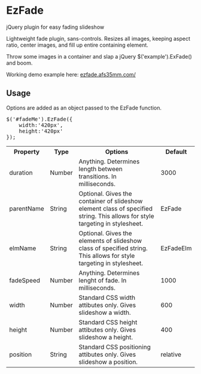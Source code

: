 EzFade
======

jQuery plugin for easy fading slideshow

Lightweight fade plugin, sans-controls. Resizes all images, keeping aspect ratio, center images, and fill up entire containing element.

Throw some images in a container and slap a jQuery $('example').ExFade() and boom. 

Working demo example here: [ezfade.afs35mm.com/](http://ezfade.afs35mm.com/)

Usage
------
Options are added as an object passed to the EzFade function. 

<pre>
$('#fadeMe').EzFade({ 
	width:'420px', 
	height:'420px' 
});
</pre>

<table>
        <tr>
            <th>Property</th>
            <th>Type</th>
            <th>Options</th>
            <th>Default</th>
        </tr>
        <tr>
            <td>duration</td>
            <td>Number</td>
            <td>Anything. Determines length between transitions. In milliseconds.</td>
            <td>3000</td>
        </tr>
        <tr>
            <td>parentName</td>
            <td>String</td>
            <td>Optional. Gives the container of slideshow element class of specified string. This allows for style targeting in stylesheet. </td>
            <td>EzFade</td>
        </tr>
        <tr>
            <td>elmName</td>
            <td>String</td>
            <td>Optional. Gives the elements of slideshow class of specified string. This allows for style targeting in stylesheet. </td>
            <td>EzFadeElm</td>
        </tr>
         <tr>
            <td>fadeSpeed</td>
            <td>Number</td>
            <td>Anything. Determines lenght of fade. In milliseconds. </td>
            <td>1000</td>
        </tr>
        <tr>
            <td>width</td>
            <td>Number</td>
            <td>Standard CSS width attibutes only. Gives slideshow a width.</td>
            <td>600</td>
        </tr>
        <tr>
            <td>height</td>
            <td>Number</td>
            <td>Standard CSS height attibutes only. Gives slideshow a height.</td>
            <td>400</td>
        </tr>
        <tr>
            <td>position</td>
            <td>String</td>
            <td>Standard CSS positioning attibutes only. Gives slideshow a position.</td>
            <td>relative</td>
        </tr>
</table>
